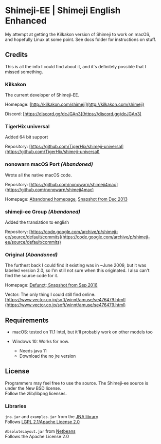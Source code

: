 # Shimeji-EE | Shimeji English Enhanced

My attempt at getting the Kilkakon version of Shimeji to work on macOS, and hopefully Linux at some point. See docs folder for instructions on stuff.

## Credits

This is all the info I could find about it, and it's definitely possible that I missed something.

### Kilkakon

The current developer of Shimeji-EE.

Homepage: [http://kilkakon.com/shimeji](http://kilkakon.com/shimeji)

Discord: [https://discord.gg/dcJGAn3](https://discord.gg/dcJGAn3)

### TigerHix universal

Added 64 bit support

Repository: [https://github.com/TigerHix/shimeji-universal](https://github.com/TigerHix/shimeji-universal)

### nonowarn macOS Port _(Abandoned)_

Wrote all the native macOS code.

Repository: [https://github.com/nonowarn/shimeji4mac](https://github.com/nonowarn/shimeji4mac)

Homepage: [Abandoned homepage](http://nonowarn.jp/shimeji/index-en.html),
[Snapshot from Dec 2013](https://web.archive.org/web/20131221091851/http://nonowarn.jp/shimeji/index-en.html)

### shimeji-ee Group _(Abandoned)_

Added the translation to english

Repository: [https://code.google.com/archive/p/shimeji-ee/source/default/commits](https://code.google.com/archive/p/shimeji-ee/source/default/commits)

### Original _(Abandoned)_

The furthest back I could find it existing was in ~June 2009, but it was labeled version 2.0, so I'm still not sure when this originated. I also can't find the source code for it.

Homepage: [Defunct; Snapshot from Sep 2016](https://web.archive.org/web/20160901003054/http://www.group-finity.com:80/Shimeji/)

Vector: The only thing I could still find online.
[https://www.vector.co.jp/soft/winnt/amuse/se476479.html](https://www.vector.co.jp/soft/winnt/amuse/se476479.html)

## Requirements

- macOS: tested on 11.1 Intel, but it'll probably work on other models too
    
- Windows 10: Works for now.
  - Needs java 11
  - Download the no jre version

## License

Programmers may feel free to use the source. The Shimeji-ee source is under the New BSD license.  
Follow the zlib/libpng licenses.

### Libraries

`jna.jar` and `examples.jar` from the [JNA library](https://github.com/java-native-access/jna)  
Follows [LGPL 2.1/Apache License 2.0](https://github.com/java-native-access/jna/blob/master/LICENSE)

`AbsoluteLayout.jar` from [Netbeans](https://github.com/apache/netbeans)  
Follows the Apache License 2.0